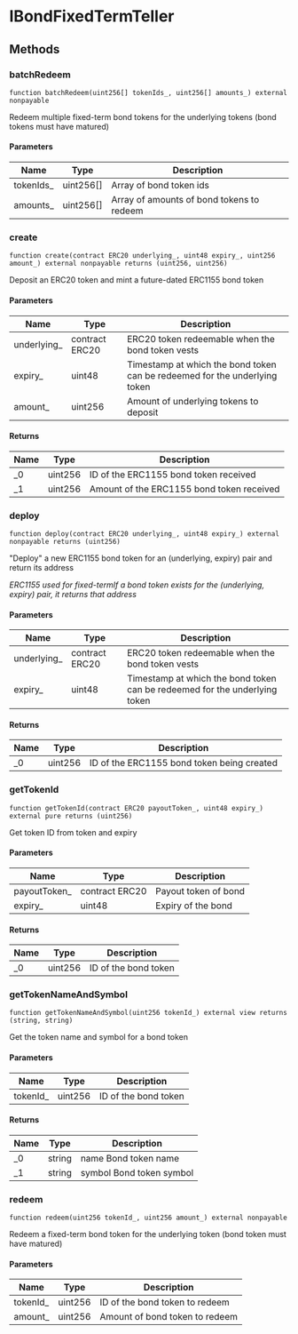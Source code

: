 # IBondFixedTermTeller









## Methods

### batchRedeem

```solidity
function batchRedeem(uint256[] tokenIds_, uint256[] amounts_) external nonpayable
```

Redeem multiple fixed-term bond tokens for the underlying tokens (bond tokens must have matured)



#### Parameters

| Name | Type | Description |
|---|---|---|
| tokenIds_ | uint256[] | Array of bond token ids |
| amounts_ | uint256[] | Array of amounts of bond tokens to redeem |

### create

```solidity
function create(contract ERC20 underlying_, uint48 expiry_, uint256 amount_) external nonpayable returns (uint256, uint256)
```

Deposit an ERC20 token and mint a future-dated ERC1155 bond token



#### Parameters

| Name | Type | Description |
|---|---|---|
| underlying_ | contract ERC20 | ERC20 token redeemable when the bond token vests |
| expiry_ | uint48 | Timestamp at which the bond token can be redeemed for the underlying token |
| amount_ | uint256 | Amount of underlying tokens to deposit |

#### Returns

| Name | Type | Description |
|---|---|---|
| _0 | uint256 | ID of the ERC1155 bond token received |
| _1 | uint256 | Amount of the ERC1155 bond token received |

### deploy

```solidity
function deploy(contract ERC20 underlying_, uint48 expiry_) external nonpayable returns (uint256)
```

&quot;Deploy&quot; a new ERC1155 bond token for an (underlying, expiry) pair and return its address

*ERC1155 used for fixed-termIf a bond token exists for the (underlying, expiry) pair, it returns that address*

#### Parameters

| Name | Type | Description |
|---|---|---|
| underlying_ | contract ERC20 | ERC20 token redeemable when the bond token vests |
| expiry_ | uint48 | Timestamp at which the bond token can be redeemed for the underlying token |

#### Returns

| Name | Type | Description |
|---|---|---|
| _0 | uint256 | ID of the ERC1155 bond token being created |

### getTokenId

```solidity
function getTokenId(contract ERC20 payoutToken_, uint48 expiry_) external pure returns (uint256)
```

Get token ID from token and expiry



#### Parameters

| Name | Type | Description |
|---|---|---|
| payoutToken_ | contract ERC20 | Payout token of bond |
| expiry_ | uint48 | Expiry of the bond |

#### Returns

| Name | Type | Description |
|---|---|---|
| _0 | uint256 | ID of the bond token |

### getTokenNameAndSymbol

```solidity
function getTokenNameAndSymbol(uint256 tokenId_) external view returns (string, string)
```

Get the token name and symbol for a bond token



#### Parameters

| Name | Type | Description |
|---|---|---|
| tokenId_ | uint256 | ID of the bond token |

#### Returns

| Name | Type | Description |
|---|---|---|
| _0 | string | name        Bond token name |
| _1 | string | symbol      Bond token symbol |

### redeem

```solidity
function redeem(uint256 tokenId_, uint256 amount_) external nonpayable
```

Redeem a fixed-term bond token for the underlying token (bond token must have matured)



#### Parameters

| Name | Type | Description |
|---|---|---|
| tokenId_ | uint256 | ID of the bond token to redeem |
| amount_ | uint256 | Amount of bond token to redeem |




